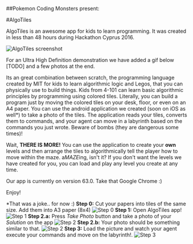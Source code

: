 ##Pokemon Coding Monsters present:

#AlgoTiles

AlgoTiles is an awesome app for kids to learn programming. It was created in less than 48 hours during Hackathon Cyprus 2016.

![AlgoTiles screenshot](/doc-images/screenshot.jpg "AlgoTiles screenshot")

For an Ultra High Definition demonstration we have added a gif below [TODO] and a few photos at the end.

Its an great combination between scratch, the programming language created by MIT for kids to learn algorithmic logic and Legos, that you can physically use to build things. Kids from 4-101 can learn basic algorithmic principles by programming using colored tiles. Literally, you can build a program just by moving the colored tiles on your desk, floor, or even on an A4 paper. You can use the android application we created (soon on iOS as well*) to take a photo of the tiles. The application reads your tiles, converts them to commands, and your agent can move in a labyrinth based on the commands you just wrote. Beware of bombs (they are dangerous some times)!

Wait, **THERE IS MORE!** You can use the application to create your **own** levels and then arrange the tiles to algorithmically tell the player how to move within the maze. a*MAZE*ing, isn't it? If you don't want the levels we have created for you, you can load and play any level you create at any time. 

Our app is currently on version 63.0. Take that Google Chrome :)

Enjoy!


\*That was a joke.. for now :) 
**Step 0:** Cut your papers into tiles of the same size. Add them into A3 paper (8x4)
![Step 0](/doc-images/step0.jpg "Cut your papers into tiles of the same size. Add them into A3 paper (8x4)")
**Step 1:** Open AlgoTiles app!
![Step 1](/doc-images/step1.jpg "Open AlgoTiles app!")
**Step 2.a:** Press *Take Photo* button and take a photo of your *Solution* on the app
![Step 2](/doc-images/step2.jpg "Press *Take Photo* button and take a photo of your *Solution* on the app")
**Step 2.b:** Your photo should be something similar to that.
![Step 2](/doc-images/step2-board.jpg "Your photo should be something similar to that.")
**Step 3:** Load the picture and watch your agent execute your commands and move on the labyrinth!.
![Step 3](/doc-images/step-3.jpg "Load the picture and watch your agent execute your commands and move on the labyrinth!.")
